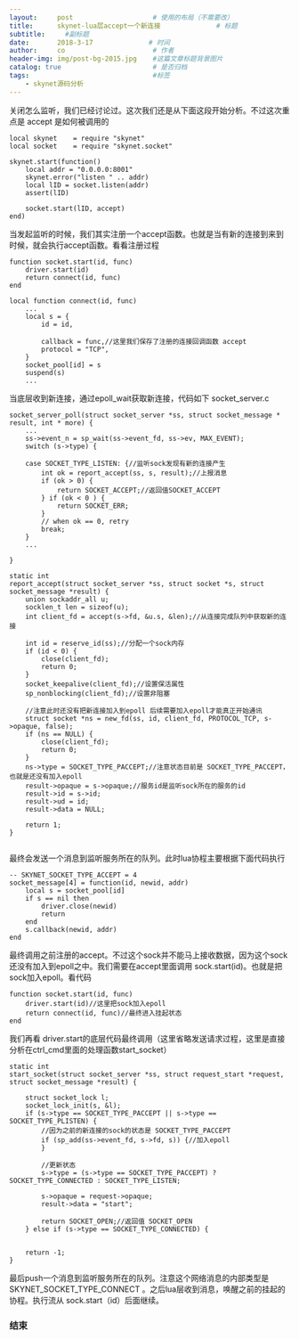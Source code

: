 ```yaml
---
layout:     post                    # 使用的布局（不需要改）
title:      skynet-lua层accept一个新连接              # 标题 
subtitle:     #副标题
date:       2018-3-17              # 时间
author:     co                      # 作者
header-img: img/post-bg-2015.jpg    #这篇文章标题背景图片
catalog: true                       # 是否归档
tags:                               #标签
    - skynet源码分析
---
```


关闭怎么监听，我们已经讨论过。这次我们还是从下面这段开始分析。不过这次重点是 accept 是如何被调用的
```
local skynet    = require "skynet"
local socket    = require "skynet.socket"

skynet.start(function()
    local addr = "0.0.0.0:8001"
    skynet.error("listen " .. addr)
    local lID = socket.listen(addr)
    assert(lID)

    socket.start(lID, accept)
end)
```
当发起监听的时候，我们其实注册一个accept函数。也就是当有新的连接到来到时候，就会执行accept函数。看看注册过程
```
function socket.start(id, func)
	driver.start(id)
	return connect(id, func)
end

local function connect(id, func)
	...	
	local s = {
		id = id,
	
		callback = func,//这里我们保存了注册的连接回调函数 accept
		protocol = "TCP",
	}
	socket_pool[id] = s
	suspend(s)
	...

```
当底层收到新连接，通过epoll_wait获取新连接，代码如下 socket_server.c
```
socket_server_poll(struct socket_server *ss, struct socket_message * result, int * more) {
	...
	ss->event_n = sp_wait(ss->event_fd, ss->ev, MAX_EVENT);
	switch (s->type) {

	case SOCKET_TYPE_LISTEN: {//监听sock发现有新的连接产生
		int ok = report_accept(ss, s, result);//上报消息
		if (ok > 0) {
			return SOCKET_ACCEPT;//返回值SOCKET_ACCEPT
		} if (ok < 0 ) {
			return SOCKET_ERR;
		}
		// when ok == 0, retry
		break;
	}
	...

}

static int
report_accept(struct socket_server *ss, struct socket *s, struct socket_message *result) {
	union sockaddr_all u;
	socklen_t len = sizeof(u);
	int client_fd = accept(s->fd, &u.s, &len);//从连接完成队列中获取新的连接

	int id = reserve_id(ss);//分配一个sock内存
	if (id < 0) {
		close(client_fd);
		return 0;
	}
	socket_keepalive(client_fd);//设置保活属性
	sp_nonblocking(client_fd);//设置非阻塞
	
	//注意此时还没有把新连接加入到epoll 后续需要加入epoll才能真正开始通讯
	struct socket *ns = new_fd(ss, id, client_fd, PROTOCOL_TCP, s->opaque, false);
	if (ns == NULL) {
		close(client_fd);
		return 0;
	}
	ns->type = SOCKET_TYPE_PACCEPT;//注意状态目前是 SOCKET_TYPE_PACCEPT，也就是还没有加入epoll
	result->opaque = s->opaque;//服务id是监听sock所在的服务的id
	result->id = s->id;
	result->ud = id;
	result->data = NULL;

	return 1;
}


```
最终会发送一个消息到监听服务所在的队列。此时lua协程主要根据下面代码执行
```
-- SKYNET_SOCKET_TYPE_ACCEPT = 4
socket_message[4] = function(id, newid, addr)
	local s = socket_pool[id]
	if s == nil then
		driver.close(newid)
		return
	end
	s.callback(newid, addr)
end
```
最终调用之前注册的accept。不过这个sock并不能马上接收数据，因为这个sock还没有加入到epoll之中。我们需要在accept里面调用 sock.start(id)。也就是把sock加入epoll。看代码
```
function socket.start(id, func)
	driver.start(id)//这里把sock加入epoll
	return connect(id, func)//最终进入挂起状态
end

```
我们再看 driver.start的底层代码最终调用（这里省略发送请求过程，这里是直接分析在ctrl_cmd里面的处理函数start_socket）
```
static int
start_socket(struct socket_server *ss, struct request_start *request, struct socket_message *result) {

	struct socket_lock l;
	socket_lock_init(s, &l);
	if (s->type == SOCKET_TYPE_PACCEPT || s->type == SOCKET_TYPE_PLISTEN) {
		//因为之前的新连接的sock的状态是 SOCKET_TYPE_PACCEPT 
		if (sp_add(ss->event_fd, s->fd, s)) {//加入epoll
		}
	
		//更新状态
		s->type = (s->type == SOCKET_TYPE_PACCEPT) ? SOCKET_TYPE_CONNECTED : SOCKET_TYPE_LISTEN;
		
		s->opaque = request->opaque;
		result->data = "start";
		
		return SOCKET_OPEN;//返回值 SOCKET_OPEN
	} else if (s->type == SOCKET_TYPE_CONNECTED) {
	

	return -1;
}
```
最后push一个消息到监听服务所在的队列。注意这个网络消息的内部类型是 SKYNET_SOCKET_TYPE_CONNECT 。之后lua层收到消息，唤醒之前的挂起的协程。执行流从 sock.start（id）后面继续。


### 结束